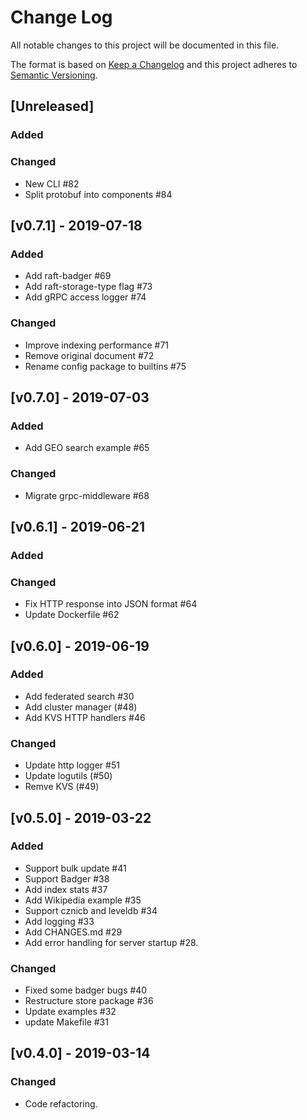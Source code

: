# Change Log

All notable changes to this project will be documented in this file.

The format is based on [Keep a Changelog](http://keepachangelog.com/)
and this project adheres to [Semantic Versioning](http://semver.org/).


## [Unreleased]

### Added

### Changed

- New CLI #82
- Split protobuf into components #84

## [v0.7.1] - 2019-07-18

### Added

- Add raft-badger #69
- Add raft-storage-type flag #73
- Add gRPC access logger #74

### Changed

- Improve indexing performance #71
- Remove original document #72
- Rename config package to builtins #75

## [v0.7.0] - 2019-07-03

### Added

- Add GEO search example #65

### Changed

- Migrate grpc-middleware #68

## [v0.6.1] - 2019-06-21

### Added

### Changed

- Fix HTTP response into JSON format #64
- Update Dockerfile #62

## [v0.6.0] - 2019-06-19

### Added

- Add federated search #30
- Add cluster manager (#48)
- Add KVS HTTP handlers #46

### Changed

- Update http logger #51
- Update logutils (#50)
- Remve KVS (#49)

## [v0.5.0] - 2019-03-22

### Added

- Support bulk update #41
- Support Badger #38
- Add index stats #37
- Add Wikipedia example #35
- Support cznicb and leveldb #34
- Add logging #33
- Add CHANGES.md #29
- Add error handling for server startup #28.

### Changed

- Fixed some badger bugs #40
- Restructure store package #36
- Update examples #32
- update Makefile #31


## [v0.4.0] - 2019-03-14

### Changed

- Code refactoring.
